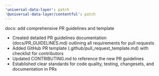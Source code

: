 ```yaml
---
'universal-data-layer': patch
'@universal-data-layer/contentful': patch
---
```


docs: add comprehensive PR guidelines and template

- Created detailed PR guidelines documentation (docs/PR_GUIDELINES.md) outlining all requirements for pull requests
- Added GitHub PR template (.github/pull_request_template.md) with checklist for contributors
- Updated CONTRIBUTING.md to reference the new PR guidelines
- Established clear standards for code quality, testing, changesets, and documentation in PRs
